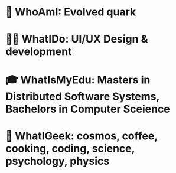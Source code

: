 # 👋 WhoAmI: Evolved quark
# 👨‍💻 WhatIDo: UI/UX Design & development
# 🎓 WhatIsMyEdu: Masters in Distributed Software Systems, Bachelors in Computer Sceience
# 🌌 WhatIGeek: cosmos, coffee, cooking, coding, science, psychology, physics
<!---
giri3sg/giri3sg is a ✨ special ✨ repository because its `README.md` (this file) appears on your GitHub profile.
You can click the Preview link to take a look at your changes.
--->
